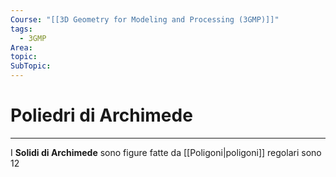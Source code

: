 ```yaml
---
Course: "[[3D Geometry for Modeling and Processing (3GMP)]]"
tags:
  - 3GMP
Area: 
topic: 
SubTopic:
---
```


# Poliedri di Archimede
---
I __Solidi di Archimede__ sono figure fatte da [[Poligoni|poligoni]] regolari sono 12
